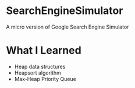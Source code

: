 # SearchEngineSimulator
A micro version of Google Search Engine Simulator

# What I Learned
* Heap data structures
* Heapsort algorithm 
* Max-Heap Priority Queue
